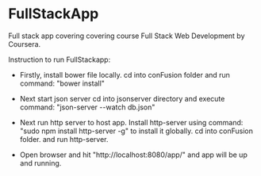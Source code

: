 # FullStackApp
Full stack app covering covering course Full Stack Web Development by Coursera.

Instruction to run FullStackapp:

- Firstly, install bower file locally. cd into conFusion folder and run command: "bower install"

- Next start json server cd into jsonserver directory and execute command: "json-server --watch db.json"

- Next run http server to host app. Install http-server using command: "sudo npm install http-server -g" to install it globally.
 cd into conFusion folder. and run http-server.

- Open browser and hit "http://localhost:8080/app/" and app will be up and running.